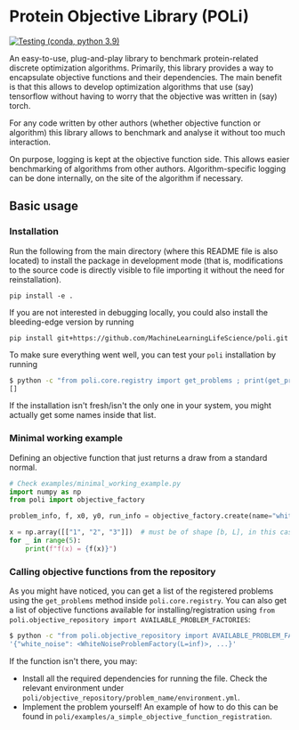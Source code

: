 # Protein Objective Library (POLi)

[![Testing (conda, python 3.9)](https://github.com/MachineLearningLifeScience/poli/actions/workflows/python-tox-testing-including-conda.yml/badge.svg)](https://github.com/MachineLearningLifeScience/poli/actions/workflows/python-tox-testing-including-conda.yml)

An easy-to-use, plug-and-play library to benchmark protein-related discrete optimization algorithms.
Primarily, this library provides a way to encapsulate objective functions and their dependencies.
The main benefit is that this allows to develop optimization algorithms that use (say) tensorflow without having to worry that the objective was written in (say) torch.

For any code written by other authors (whether objective function or algorithm) this library allows to benchmark and analyse it without too much interaction.

On purpose, logging is kept at the objective function side.
This allows easier benchmarking of algorithms from other authors.
Algorithm-specific logging can be done internally, on the site of the algorithm if necessary.

## Basic usage

### Installation

Run the following from the main directory (where this README file is also located) to install the package in development mode (that is, modifications to the source code is directly visible to file importing it without the need for reinstallation).
```
pip install -e .
```

If you are not interested in debugging locally, you could also install the bleeding-edge version by running
```
pip install git+https://github.com/MachineLearningLifeScience/poli.git
```

To make sure everything went well, you can test your `poli` installation by running

```bash
$ python -c "from poli.core.registry import get_problems ; print(get_problems())"
[]
```

If the installation isn't fresh/isn't the only one in your system, you might actually get some names inside that list.

### Minimal working example
Defining an objective function that just returns a draw from a standard normal.
```python
# Check examples/minimal_working_example.py
import numpy as np
from poli import objective_factory

problem_info, f, x0, y0, run_info = objective_factory.create(name="white_noise")

x = np.array([["1", "2", "3"]])  # must be of shape [b, L], in this case [1, 3].
for _ in range(5):
    print(f"f(x) = {f(x)}")

```

### Calling objective functions from the repository

As you might have noticed, you can get a list of the registered problems using the `get_problems` method inside `poli.core.registry`. You can also get a list of objective functions available for installing/registration using `from poli.objective_repository import AVAILABLE_PROBLEM_FACTORIES`:

```bash
$ python -c "from poli.objective_repository import AVAILABLE_PROBLEM_FACTORIES ; print(AVAILABLE_PROBLEM_FACTORIES)"
'{"white_noise": <WhiteNoiseProblemFactory(L=inf)>, ...}'
```

If the function isn't there, you may:
- Install all the required dependencies for running the file. Check the relevant environment under `poli/objective_repository/problem_name/environment.yml`.
- Implement the problem yourself! An example of how to do this can be found in `poli/examples/a_simple_objective_function_registration`.

